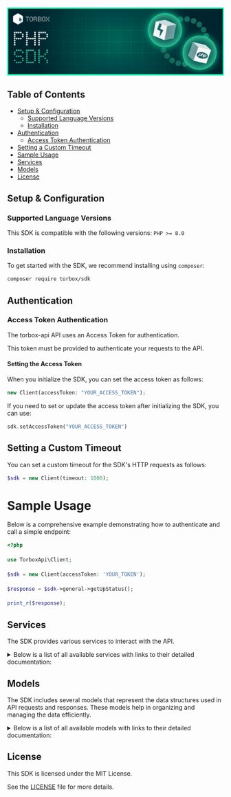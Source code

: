 ![Logo](https://raw.githubusercontent.com/TorBox-App/torbox-sdk-php/main/assets/banner.png)

## Table of Contents
- [Setup & Configuration](#setup--configuration)
	- [Supported Language Versions](#supported-language-versions)
	- [Installation](#installation)
- [Authentication](#authentication)
	- [Access Token Authentication](#access-token-authentication)
- [Setting a Custom Timeout](#setting-a-custom-timeout)
- [Sample Usage](#sample-usage)
- [Services](#services)
- [Models](#models)
- [License](#license)

## Setup & Configuration

### Supported Language Versions

This SDK is compatible with the following versions: `PHP >= 8.0`

### Installation

To get started with the SDK, we recommend installing using `composer`:

```bash
composer require torbox/sdk
```

## Authentication

### Access Token Authentication
The torbox-api API uses an Access Token for authentication.

This token must be provided to authenticate your requests to the API.

#### Setting the Access Token

When you initialize the SDK, you can set the access token as follows:

```php
new Client(accessToken: "YOUR_ACCESS_TOKEN");
```

If you need to set or update the access token after initializing the SDK, you can use:

```php
sdk.setAccessToken("YOUR_ACCESS_TOKEN")
```




## Setting a Custom Timeout

You can set a custom timeout for the SDK's HTTP requests as follows:

```php
$sdk = new Client(timeout: 1000);
```

# Sample Usage

Below is a comprehensive example demonstrating how to authenticate and call a simple endpoint:

```php
<?php

use TorboxApi\Client;

$sdk = new Client(accessToken: 'YOUR_TOKEN');

$response = $sdk->general->getUpStatus();

print_r($response);

```

## Services

The SDK provides various services to interact with the API.

<details> 
<summary>Below is a list of all available services with links to their detailed documentation:</summary>

| Name |
| :--- |
| [Torrents](documentation/services/Torrents.md) |
| [Usenet](documentation/services/Usenet.md) |
| [WebDownloadsDebrid](documentation/services/WebDownloadsDebrid.md) |
| [General](documentation/services/General.md) |
| [Notifications](documentation/services/Notifications.md) |
| [User](documentation/services/User.md) |
| [RssFeeds](documentation/services/RssFeeds.md) |
| [Integrations](documentation/services/Integrations.md) |
| [Queued](documentation/services/Queued.md) |
</details>

## Models

The SDK includes several models that represent the data structures used in API requests and responses. These models help in organizing and managing the data efficiently.

<details> 
<summary>Below is a list of all available models with links to their detailed documentation:</summary>

| Name       | Description |
| :--------- | :---------- |
| [CreateTorrentRequest](documentation/models/CreateTorrentRequest.md) |  |
| [CreateTorrentOkResponse](documentation/models/CreateTorrentOkResponse.md) |  |
| [ControlTorrentOkResponse](documentation/models/ControlTorrentOkResponse.md) |  |
| [RequestDownloadLinkOkResponse](documentation/models/RequestDownloadLinkOkResponse.md) |  |
| [GetTorrentListOkResponse](documentation/models/GetTorrentListOkResponse.md) |  |
| [GetTorrentCachedAvailabilityOkResponse](documentation/models/GetTorrentCachedAvailabilityOkResponse.md) |  |
| [ExportTorrentDataOkResponse](documentation/models/ExportTorrentDataOkResponse.md) |  |
| [GetTorrentInfoOkResponse](documentation/models/GetTorrentInfoOkResponse.md) |  |
| [GetTorrentInfo1Request](documentation/models/GetTorrentInfo1Request.md) |  |
| [GetTorrentInfo1OkResponse](documentation/models/GetTorrentInfo1OkResponse.md) |  |
| [CreateUsenetDownloadRequest](documentation/models/CreateUsenetDownloadRequest.md) |  |
| [CreateUsenetDownloadOkResponse](documentation/models/CreateUsenetDownloadOkResponse.md) |  |
| [GetUsenetListOkResponse](documentation/models/GetUsenetListOkResponse.md) |  |
| [CreateWebDownloadRequest](documentation/models/CreateWebDownloadRequest.md) |  |
| [CreateWebDownloadOkResponse](documentation/models/CreateWebDownloadOkResponse.md) |  |
| [GetWebDownloadListOkResponse](documentation/models/GetWebDownloadListOkResponse.md) |  |
| [GetHosterListOkResponse](documentation/models/GetHosterListOkResponse.md) |  |
| [GetUpStatusOkResponse](documentation/models/GetUpStatusOkResponse.md) |  |
| [GetStatsOkResponse](documentation/models/GetStatsOkResponse.md) |  |
| [GetChangelogsJsonOkResponse](documentation/models/GetChangelogsJsonOkResponse.md) |  |
| [GetNotificationFeedOkResponse](documentation/models/GetNotificationFeedOkResponse.md) |  |
| [GetUserDataOkResponse](documentation/models/GetUserDataOkResponse.md) |  |
| [AddReferralToAccountOkResponse](documentation/models/AddReferralToAccountOkResponse.md) |  |
| [GetAllJobsOkResponse](documentation/models/GetAllJobsOkResponse.md) |  |
| [GetAllJobsByHashOkResponse](documentation/models/GetAllJobsByHashOkResponse.md) |  |
| [CreateTorrentOkResponseData](documentation/models/CreateTorrentOkResponseData.md) |  |
| [GetTorrentListOkResponseData](documentation/models/GetTorrentListOkResponseData.md) |  |
| [DataFiles_1](documentation/models/DataFiles1.md) |  |
| [GetTorrentCachedAvailabilityOkResponseData](documentation/models/GetTorrentCachedAvailabilityOkResponseData.md) |  |
| [GetTorrentInfoOkResponseData](documentation/models/GetTorrentInfoOkResponseData.md) |  |
| [DataFiles_2](documentation/models/DataFiles2.md) |  |
| [GetTorrentInfo1OkResponseData](documentation/models/GetTorrentInfo1OkResponseData.md) |  |
| [DataFiles_3](documentation/models/DataFiles3.md) |  |
| [CreateUsenetDownloadOkResponseData](documentation/models/CreateUsenetDownloadOkResponseData.md) |  |
| [GetUsenetListOkResponseData](documentation/models/GetUsenetListOkResponseData.md) |  |
| [DataFiles_4](documentation/models/DataFiles4.md) |  |
| [CreateWebDownloadOkResponseData](documentation/models/CreateWebDownloadOkResponseData.md) |  |
| [GetWebDownloadListOkResponseData](documentation/models/GetWebDownloadListOkResponseData.md) |  |
| [DataFiles_5](documentation/models/DataFiles5.md) |  |
| [GetHosterListOkResponseData](documentation/models/GetHosterListOkResponseData.md) |  |
| [GetStatsOkResponseData](documentation/models/GetStatsOkResponseData.md) |  |
| [GetChangelogsJsonOkResponseData](documentation/models/GetChangelogsJsonOkResponseData.md) |  |
| [GetNotificationFeedOkResponseData](documentation/models/GetNotificationFeedOkResponseData.md) |  |
| [GetUserDataOkResponseData](documentation/models/GetUserDataOkResponseData.md) |  |
| [Settings](documentation/models/Settings.md) |  |
| [GetAllJobsOkResponseData](documentation/models/GetAllJobsOkResponseData.md) |  |
| [GetAllJobsByHashOkResponseData](documentation/models/GetAllJobsByHashOkResponseData.md) |  |
</details>

## License

This SDK is licensed under the MIT License.

See the [LICENSE](LICENSE) file for more details.